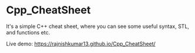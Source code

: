 # Cpp_CheatSheet

It's a simple C++ cheat sheet, where you can see some useful syntax, STL, and functions etc.

Live demo: https://rajnishkumar13.github.io/Cpp_CheatSheet/
